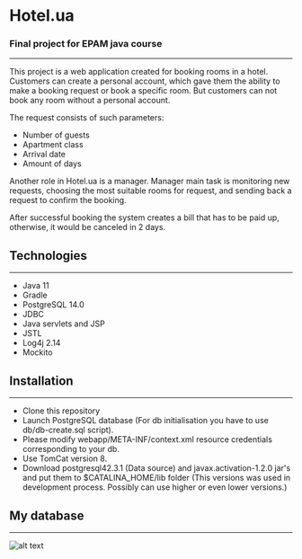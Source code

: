 # Hotel.ua
### Final project for EPAM java course

------------------------

This project is a web application created for booking rooms in a hotel.
Customers can create a personal account, which gave them the ability to make a booking request or book a specific room.
But customers can not book any room without a personal account.

The request consists of such parameters:
- Number of guests
- Apartment class
- Arrival date
- Amount of days

Another role in Hotel.ua is a manager.
Manager main task is monitoring new requests, choosing the most suitable rooms for request,
and sending back a request to confirm the booking.

After successful booking the system creates a bill that has to be paid up, otherwise, it would be canceled in 2 days.

## Technologies

------------------------

- Java 11
- Gradle
- PostgreSQL 14.0
- JDBC
- Java servlets and JSP
- JSTL
- Log4j 2.14
- Mockito

## Installation

------------------------

- Clone this repository
- Launch PostgreSQL database (For db initialisation you have to use db/db-create.sql script).
- Please modify webapp/META-INF/context.xml resource credentials corresponding to your db.
- Use TomCat version 8.
- Download postgresql42.3.1 (Data source) and javax.activation-1.2.0 jar's and put them to $CATALINA_HOME/lib folder
(This versions was used in development process. Possibly can use higher or even lower versions.)

## My database

------------------------

![alt text](https://github.com/ExitNot/Hotel_FinalProject_EPAM_courses/blob/master/db/db-image.png?raw=true)